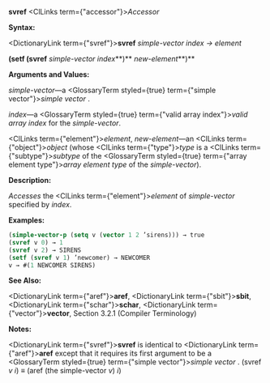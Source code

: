 **svref** <ClLinks  term={"accessor"}><i>Accessor</i></ClLinks> 



**Syntax:** 



<DictionaryLink  term={"svref"}><b>svref</b></DictionaryLink> *simple-vector index → element* 



<!-- **(setf (svref** *simple-vector index***)** *new-element<ClLinks  term={"t"}><b>*)</b></ClLinks>  -->
**(setf (svref** *simple-vector index***)** *new-element***)** 



**Arguments and Values:** 



*simple-vector*—a <GlossaryTerm styled={true} term={"simple vector"}><i>simple vector</i></GlossaryTerm> . 



*index*—a <GlossaryTerm styled={true} term={"valid array index"}><i>valid array index</i></GlossaryTerm> for the *simple-vector*. 







 



 



<ClLinks  term={"element"}><i>element</i></ClLinks>, *new-element*—an <ClLinks  term={"object"}><i>object</i></ClLinks> (whose <ClLinks  term={"type"}><i>type</i></ClLinks> is a <ClLinks  term={"subtype"}><i>subtype</i></ClLinks> of the <GlossaryTerm styled={true} term={"array element type"}><i>array element type</i></GlossaryTerm> of the *simple-vector*). 



**Description:** 



*Accesses* the <ClLinks  term={"element"}><i>element</i></ClLinks> of *simple-vector* specified by *index*. 



**Examples:**
```lisp
(simple-vector-p (setq v (vector 1 2 ’sirens))) → true 
(svref v 0) → 1 
(svref v 2) → SIRENS 
(setf (svref v 1) ’newcomer) → NEWCOMER 
v → #(1 NEWCOMER SIRENS) 
```
**See Also:** 



<DictionaryLink  term={"aref"}><b>aref</b></DictionaryLink>, <DictionaryLink  term={"sbit"}><b>sbit</b></DictionaryLink>, <DictionaryLink  term={"schar"}><b>schar</b></DictionaryLink>, <DictionaryLink  term={"vector"}><b>vector</b></DictionaryLink>, Section 3.2.1 (Compiler Terminology) 



**Notes:** 



<DictionaryLink  term={"svref"}><b>svref</b></DictionaryLink> is identical to <DictionaryLink  term={"aref"}><b>aref</b></DictionaryLink> except that it requires its first argument to be a <GlossaryTerm styled={true} term={"simple vector"}><i>simple vector</i></GlossaryTerm> . (svref *v i*) *≡* (aref (the simple-vector *v*) *i*) 



